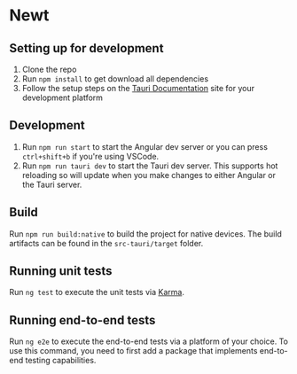 # Newt

## Setting up for development

1. Clone the repo
2. Run `npm install` to get download all dependencies
3. Follow the setup steps on the [Tauri Documentation](https://tauri.studio/en/docs/getting-started/intro) site for your development platform

## Development

1. Run `npm run start` to start the Angular dev server or you can press `ctrl+shift+b` if you're using VSCode.
2. Run `npm run tauri dev` to start the Tauri dev server. This supports hot reloading so will update when you make changes to either Angular or the Tauri server.

## Build

Run `npm run build:native` to build the project for native devices. The build artifacts can be found in the `src-tauri/target` folder.

## Running unit tests

Run `ng test` to execute the unit tests via [Karma](https://karma-runner.github.io).

## Running end-to-end tests

Run `ng e2e` to execute the end-to-end tests via a platform of your choice. To use this command, you need to first add a package that implements end-to-end testing capabilities.
